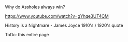 Why do Assholes always win?

https://www.youtube.com/watch?v=gYhqe3UT4QM

History is a Nightmare - James Joyce 1910's / 1920's quote

ToDo: this entire page

